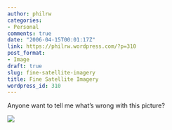 ```yaml
---
author: philrw
categories:
- Personal
comments: true
date: "2006-04-15T00:01:17Z"
link: https://philrw.wordpress.com/?p=310
post_format:
- Image
draft: true
slug: fine-satellite-imagery
title: Fine Satellite Imagery
wordpress_id: 310
---
```


Anyone want to tell me what’s wrong with this picture?

![](/images/Crazy_Downtown_LA.jpg)
